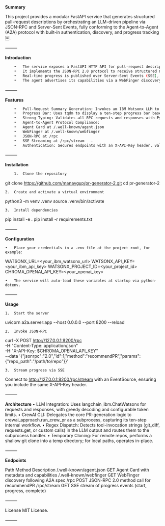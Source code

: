 **Summary**

This project provides a modular FastAPI service that generates structured pull-request descriptions by orchestrating an LLM-driven pipeline via JSON-RPC and Server-Sent Events, fully conforming to the Agent-to-Agent (A2A) protocol with built-in authentication, discovery, and progress tracking  ￼.

⸻

**Introduction**
```bash
	•	The service exposes a FastAPI HTTP API for pull-request description generation, leveraging Python type hints and ASGI performance characteristics  ￼.
	•	It implements the JSON-RPC 2.0 protocol to receive structured method calls and return results or errors in a standardized format  ￼.
	•	Real-time progress is published over Server-Sent Events (SSE), enabling clients to receive incremental task updates without polling  ￼.
	•	The agent advertises its capabilities via a WebFinger discovery endpoint and an Agent Card, per the A2A specification  ￼ ￼.
```
⸻

**Features**
```bash
	•	Pull-Request Summary Generation: Invokes an IBM Watsonx LLM to produce a <|python_tag|> tool call, which is executed to generate a detailed PR description.
	•	Progress Bar: Uses tqdm to display a ten-step progress bar based on “Defining task:” logs from the backend pipeline  ￼.
	•	Strong Typing: Validates all RPC requests and responses with Pydantic v2 models for schemas and data integrity  ￼.
	•	Agent-to-Agent Protocol Compliance:
	•	Agent Card at /.well-known/agent.json
	•	WebFinger at /.well-known/webfinger
	•	JSON-RPC at /rpc
	•	SSE Streaming at /rpc/stream  ￼.
	•	Authentication: Secures endpoints with an X-API-Key header, validated against environment variables.
```
⸻

**Installation**
```bash
	1.	Clone the repository
```
git clone https://github.com/manavgup/pr-generator-2.git
cd pr-generator-2


	2.	Create and activate a virtual environment

python3 -m venv .venv
source .venv/bin/activate


	3.	Install dependencies

pip install -e .
pip install -r requirements.txt



⸻

**Configuration**

	•	Place your credentials in a .env file at the project root, for example:

WATSONX_URL=<your_ibm_watsonx_url>
WATSONX_API_KEY=<your_ibm_api_key>
WATSONX_PROJECT_ID=<your_project_id>
CHROMA_OPENAI_API_KEY=<your_openai_key>


	•	The service will auto-load these variables at startup via python-dotenv.

⸻

**Usage**

	1.	Start the server

uvicorn a2a.server:app --host 0.0.0.0 --port 8200 --reload


	2.	Invoke JSON-RPC

curl -X POST http://127.0.0.1:8200/rpc \
  -H "Content-Type: application/json" \
  -H "X-API-Key: $CHROMA_OPENAI_API_KEY" \
  --data '{"jsonrpc":"2.0","id":1,"method":"recommendPR","params":{"repo_path":"/path/to/repo"}}'


	3.	Stream progress via SSE
Connect to http://127.0.0.1:8200/rpc/stream with an EventSource, ensuring you include the same X-API-Key header.

⸻

**Architecture**
	•	LLM Integration: Uses langchain_ibm.ChatWatsonx for requests and responses, with greedy decoding and configurable token limits.
	•	CrewAI CLI: Delegates the core PR-generation logic to crewai_approach.run_crew_pr as a subprocess, capturing its ten-step internal workflow.
	•	Regex Dispatch: Detects tool-invocation strings (git_diff, requests.get, or custom calls) in the LLM output and routes them to the subprocess handler.
	•	Temporary Cloning: For remote repos, performs a shallow git clone into a temp directory; for local paths, operates in-place.

⸻

**Endpoints**

Path	Method	Description
/.well-known/agent.json	GET	Agent Card with metadata and capabilities
/.well-known/webfinger	GET	WebFinger discovery following A2A spec
/rpc	POST	JSON-RPC 2.0 method call for recommendPR
/rpc/stream	GET	SSE stream of progress events (start, progress, complete)


⸻

License
MIT License.

⸻
